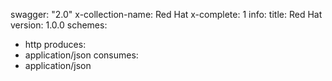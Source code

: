 swagger: "2.0"
x-collection-name: Red Hat
x-complete: 1
info:
  title: Red Hat
  version: 1.0.0
schemes:
- http
produces:
- application/json
consumes:
- application/json